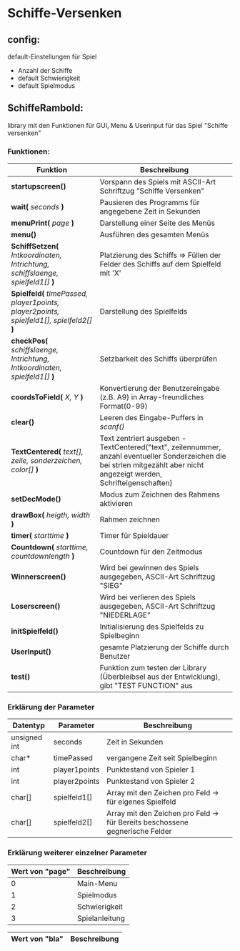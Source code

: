 # Schiffe-Versenken

## config:
default-Einstellungen für Spiel
  - Anzahl der Schiffe
  - default Schwierigkeit
  - default Spielmodus

## SchiffeRambold:
library mit den Funktionen für GUI, Menu & Userinput für das Spiel "Schiffe versenken"

### Funktionen:

| Funktion | Beschreibung|
|----------|-------------|
|**startupscreen()**| Vorspann des Spiels mit ASCII-Art Schriftzug "Schiffe Versenken"|
|**wait(** *seconds* **)**| Pausieren des Programms für angegebene Zeit in Sekunden|
|**menuPrint(** *page* **)**| Darstellung einer Seite des Menüs|
|**menu()**|Ausführen des gesamten Menüs|
|**SchiffSetzen(** *Intkoordinaten, Intrichtung, schiffslaenge, spielfeld1[]* **)**|Platzierung des Schiffs => Füllen der Felder des Schiffs auf dem Spielfeld mit 'X'|
|**Spielfeld(** *timePassed, player1points, player2points, spielfeld1[], spielfeld2[]* **)**|Darstellung des Spielfelds|
|**checkPos(** *schiffslaenge, Intrichtung, Intkoordinaten, spielfeld1[]* **)**|Setzbarkeit des Schiffs überprüfen|
|**coordsToField(** *X, Y* **)**|Konvertierung der Benutzereingabe (z.B. A9) in Array-freundliches Format(0-99)|
|**clear()**|Leeren des Eingabe-Puffers in *scanf()* |
|**TextCentered(** *text[], zeile, sonderzeichen, color[]* **)**|Text zentriert ausgeben - TextCentered("text", zeilennummer, anzahl eventueller Sonderzeichen die bei strlen mitgezählt aber nicht angezeigt werden, Schrifteigenschaften)|
|**setDecMode()**|Modus zum Zeichnen des Rahmens aktivieren|
|**drawBox(** *heigth, width* **)**|Rahmen zeichnen|
|**timer(** *starttime* **)**|Timer für Spieldauer|
|**Countdown(** *starttime, countdownlength* **)**|Countdown für den Zeitmodus|
|**Winnerscreen()**|Wird bei gewinnen des Spiels ausgegeben, ASCII-Art Schriftzug "SIEG"|
|**Loserscreen()**|Wird bei verlieren des Spiels ausgegeben, ASCII-Art Schriftzug "NIEDERLAGE"|
|**initSpielfeld()**|Initialisierung des Spielfelds zu Spielbeginn|
|**UserInput()**|gesamte Platzierung der Schiffe durch Benutzer|
|**test()**|Funktion zum testen der Library (Überbleibsel aus der Entwicklung), gibt "TEST FUNCTION" aus|

### Erklärung der Parameter

  |**Datentyp**|**Parameter**|**Beschreibung**|
  |-------------|------------|----------------|
  |unsigned int|seconds|Zeit in Sekunden|
  |char*|timePassed|vergangene Zeit seit Spielbeginn|
  |int|player1points|Punktestand von Spieler 1|
  |int|player2points|Punktestand von Spieler 2|
  |char[]|spielfeld1[]|Array mit den Zeichen pro Feld -> für eigenes Spielfeld |
  |char[]|spielfeld2[]|Array mit den Zeichen pro Feld -> für Bereits beschossene gegnerische Felder |
  
  
### Erklärung weiterer einzelner Parameter

  |**Wert von "page"**|**Beschreibung**|
  |-------------------|----------------|
  |0|Main-Menu|
  |1|Spielmodus|
  |2|Schwierigkeit|
  |3|Spielanleitung|

  |**Wert von "bla"**|**Beschreibung**|
  |-------------------|----------------|

  


